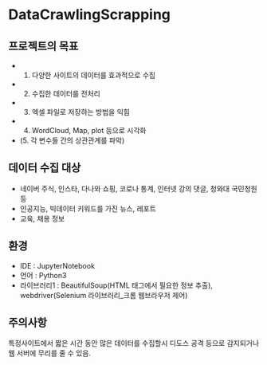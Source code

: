 # DataCrawlingScrapping
## 프로젝트의 목표
- 1. 다양한 사이트의 데이터를 효과적으로 수집
- 2. 수집한 데이터를 전처리
- 3. 엑셀 파일로 저장하는 방법을 익힘
- 4. WordCloud, Map, plot 등으로 시각화
- (5. 각 변수들 간의 상관관계를 파악)

## 데이터 수집 대상
- 네이버 주식, 인스타, 다나와 쇼핑, 코로나 통계, 인터넷 강의 댓글, 청와대 국민청원 등
- 인공지능, 빅데이터 키워드를 가진 뉴스, 레포트
- 교육, 채용 정보

## 환경
- IDE : JupyterNotebook
- 언어 : Python3
- 라이브러리1 : BeautifulSoup(HTML 태그에서 필요한 정보 추출), webdriver(Selenium 라이브러리_크롬 웹브라우저 제어)

## 주의사항
특정사이트에서 짧은 시간 동안 많은 데이터를 수집할시 디도스 공격 등으로 감지되거나 웹 서버에 무리를 줄 수 있음.
